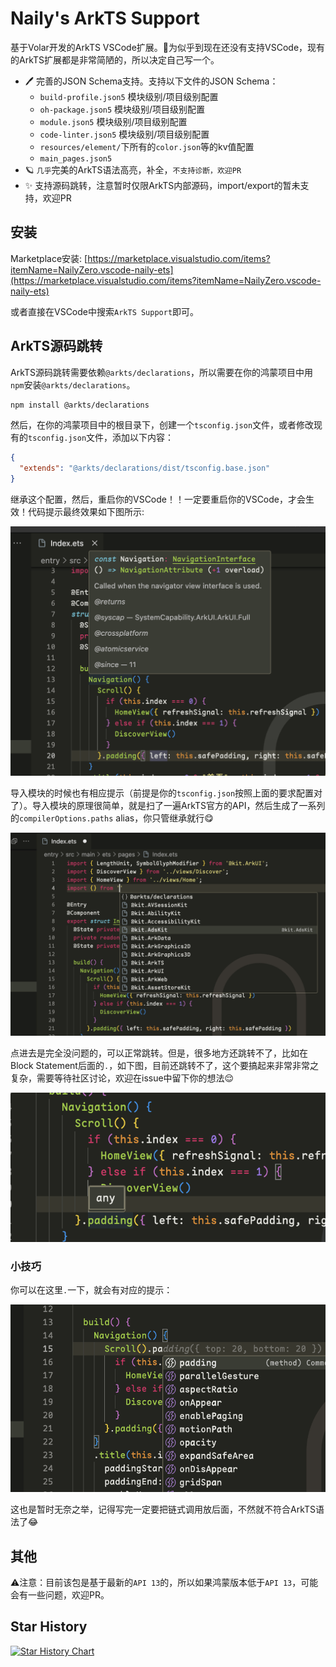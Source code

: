 # Naily's ArkTS Support

基于Volar开发的ArkTS VSCode扩展。🌹为似乎到现在还没有支持VSCode，现有的ArkTS扩展都是非常简陋的，所以决定自己写一个。

- 🖊️ 完善的JSON Schema支持。支持以下文件的JSON Schema：
  - `build-profile.json5` 模块级别/项目级别配置
  - `oh-package.json5` 模块级别/项目级别配置
  - `module.json5` 模块级别/项目级别配置
  - `code-linter.json5` 模块级别/项目级别配置
  - `resources/element/`下所有的`color.json`等的kv值配置
  - `main_pages.json5`
- 🪐 `几乎`完美的ArkTS语法高亮，补全，`不支持诊断，欢迎PR`
- ✨ 支持源码跳转，注意暂时仅限ArkTS内部源码，import/export的暂未支持，欢迎PR

## 安装

Marketplace安装: [https://marketplace.visualstudio.com/items?itemName=NailyZero.vscode-naily-ets](https://marketplace.visualstudio.com/items?itemName=NailyZero.vscode-naily-ets)

或者直接在VSCode中搜索`ArkTS Support`即可。

## ArkTS源码跳转

ArkTS源码跳转需要依赖`@arkts/declarations`，所以需要在你的鸿蒙项目中用`npm`安装`@arkts/declarations`。

```bash
npm install @arkts/declarations
```

然后，在你的鸿蒙项目中的根目录下，创建一个`tsconfig.json`文件，或者修改现有的`tsconfig.json`文件，添加以下内容：

```json
{
  "extends": "@arkts/declarations/dist/tsconfig.base.json"
}
```

继承这个配置，然后，重启你的VSCode！！一定要重启你的VSCode，才会生效！代码提示最终效果如下图所示:

![截图](./image.png)

导入模块的时候也有相应提示（前提是你的`tsconfig.json`按照上面的要求配置对了）。导入模块的原理很简单，就是扫了一遍ArkTS官方的API，然后生成了一系列的`compilerOptions.paths` alias，你只管继承就行😋

![截图](./image2.png)

点进去是完全没问题的，可以正常跳转。但是，很多地方还跳转不了，比如在Block Statement后面的`.`，如下图，目前还跳转不了，这个要搞起来非常非常之复杂，需要等待社区讨论，欢迎在issue中留下你的想法😌

![截图](./image3.png)

### 小技巧

你可以在这里`.`一下，就会有对应的提示：

![截图](./image4.png)

这也是暂时无奈之举，记得写完一定要把链式调用放后面，不然就不符合ArkTS语法了😂

## 其他

⚠️注意：目前该包是基于最新的`API 13`的，所以如果鸿蒙版本低于`API 13`，可能会有一些问题，欢迎PR。

## Star History

[![Star History Chart](https://api.star-history.com/svg?repos=Groupguanfang/arkTS&type=Date)](https://star-history.com/#Groupguanfang/arkTS&Date)
